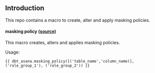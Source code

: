 ## Introduction

This repo contains a macro to create, alter and apply masking policies.


#### masking policy ([source](macros/masking_policy.sql))
This macro creates, alters and applies masking policies.

Usage:
```
{{ dbt_asana.masking_policy([('table_name','column_name)], ('role_group_1'), ('role_group_2')) }}
```
 
